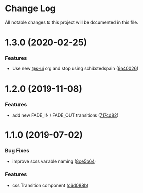 # Change Log

All notable changes to this project will be documented in this file.

# 1.3.0 (2020-02-25)


### Features

* Use new [@s-ui](https://github.com/s-ui) org and stop using schibstedspain ([9a40026](https://github.com/SUI-Components/adevinta-spain-components/commit/9a40026ec3b12f3250995341333499914596899d))



# 1.2.0 (2019-11-08)


### Features

* add new FADE_IN / FADE_OUT transitions ([717cd82](https://github.com/SUI-Components/adevinta-spain-components/commit/717cd82c8a78d31f8dd8fa131effd166a9653058))



# 1.1.0 (2019-07-02)


### Bug Fixes

* improve scss variable naming ([8ce5b64](https://github.com/SUI-Components/adevinta-spain-components/commit/8ce5b64d49c36b20dd5a18a9a76a18e5b27f2ebe))


### Features

* css Transition component ([c6d088b](https://github.com/SUI-Components/adevinta-spain-components/commit/c6d088b1053aa2eea3463f0fb6c8c0b218dc5cf2))



